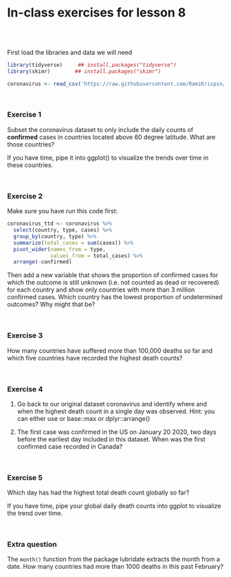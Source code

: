 In-class exercises for lesson 8
================

<br> <br>

First load the libraries and data we will need

``` r
library(tidyverse)     ## install.packages("tidyverse")
library(skimr)        ## install.packages("skimr")

coronavirus <- read_csv('https://raw.githubusercontent.com/RamiKrispin/coronavirus/master/csv/coronavirus.csv')
```

<br>

### Exercise 1

Subset the coronavirus dataset to only include the daily counts of
**confirmed** cases in countries located above 60 degree latitude. What
are those countries?

If you have time, pipe it into ggplot() to visualize the trends over
time in these countries.

<br>

### Exercise 2

Make sure you have run this code first:

``` r
coronavirus_ttd <- coronavirus %>% 
  select(country, type, cases) %>%
  group_by(country, type) %>%
  summarize(total_cases = sum(cases)) %>%
  pivot_wider(names_from = type,
              values_from = total_cases) %>%
  arrange(-confirmed)
```

Then add a new variable that shows the proportion of confirmed cases for
which the outcome is still unknown (i.e. not counted as dead or
recovered) for each country and show only countries with more than 3
million confirmed cases. Which country has the lowest proportion of
undetermined outcomes? Why might that be?

<br>

### Exercise 3

How many countries have suffered more than 100,000 deaths so far and
which five countries have recorded the highest death counts?

<br>

### Exercise 4

1.  Go back to our original dataset coronavirus and identify where and
    when the highest death count in a single day was observed. Hint: you
    can either use or base::max or dplyr::arrange()

2.  The first case was confirmed in the US on January 20 2020, two days
    before the earliest day included in this dataset. When was the first
    confirmed case recorded in Canada?

<br>

### Exercise 5

Which day has had the highest total death count globally so far?

If you have time, pipe your global daily death counts into ggplot to
visualize the trend over time.

<br>

### Extra question

The `month()` function from the package lubridate extracts the month
from a date. How many countries had more than 1000 deaths in this past
February?
